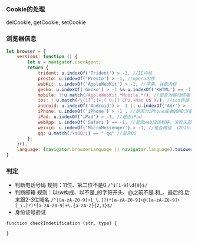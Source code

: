 ### Cookie的处理

delCookie, getCookie, setCookie

### 浏览器信息

```javascript
let browser = {
	versions: function () {
		let u = navigator.userAgent;
		return {
			trident: u.indexOf('Trident') > -1, //IE内核
			presto: u.indexOf('Presto') > -1, //opera内核
			webKit: u.indexOf('AppleWebKit') > -1, //苹果、谷歌内核
			gecko: u.indexOf('Gecko') > -1 && u.indexOf('KHTML') == -1,//火狐内核
			mobile: !!u.match(/AppleWebKit.*Mobile.*/), //是否为移动终端
			ios: !!u.match(/\(i[^;]+;( U;)? CPU.+Mac OS X/), //ios终端
			android: u.indexOf('Android') > -1 || u.indexOf('Adr') > -1, //android终端
			iPhone: u.indexOf('iPhone') > -1 , //是否为iPhone或者QQHD浏览器
			iPad: u.indexOf('iPad') > -1, //是否iPad
			webApp: u.indexOf('Safari') == -1, //是否web应该程序，没有头部与底部
            weixin: u.indexOf('MicroMessenger') > -1, //是否微信 （2015-01-22新增）
            qq: u.match(/\sQQ/i) == " qq" //是否QQ
		};
	}(),
	language: (navigator.browserLanguage || navigator.language).toLowerCase()
}
```

### 判定

* 判断电话号码 规则：11位、第二位不是0 
`/^1[1-9]\d{9}$/`
* 判断邮箱 规则：以\w构成、以不是_的字符开头、@之前不是.和_、最后的.后来跟2-3位域名
`/^([a-zA-Z0-9]+[_\.]?)*[a-zA-Z0-9]+@([a-zA-Z0-9]+[_\.]?)*[a-zA-Z0-9]+\.{a-zA-Z}{2,3}$/`
* 身份证号验证
```
function checkIndetification (str, type) {
  
}
```